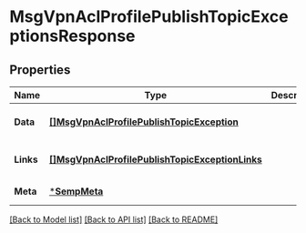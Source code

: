 # MsgVpnAclProfilePublishTopicExceptionsResponse

## Properties
Name | Type | Description | Notes
------------ | ------------- | ------------- | -------------
**Data** | [**[]MsgVpnAclProfilePublishTopicException**](MsgVpnAclProfilePublishTopicException.md) |  | [optional] [default to null]
**Links** | [**[]MsgVpnAclProfilePublishTopicExceptionLinks**](MsgVpnAclProfilePublishTopicExceptionLinks.md) |  | [optional] [default to null]
**Meta** | [***SempMeta**](SempMeta.md) |  | [default to null]

[[Back to Model list]](../README.md#documentation-for-models) [[Back to API list]](../README.md#documentation-for-api-endpoints) [[Back to README]](../README.md)

